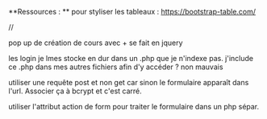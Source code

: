 **Ressources : 
**
pour styliser les tableaux :
    https://bootstrap-table.com/

//

pop up de création de cours avec + se fait en jquery

les login je lmes stocke en dur dans un .php que je n'indexe pas. j'include ce .php dans mes autres fichiers afin d'y accéder ? non mauvais

utiliser une requête post et non get car sinon le formulaire apparaît dans l'url. Associer ça à bcrypt et c'est carré.

utiliser l'attribut action de form pour traiter le formulaire dans un php sépar.